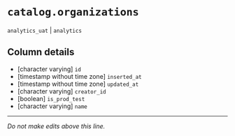 # `catalog.organizations`
`analytics_uat` | `analytics`

## Column details
* [character varying] `id`
* [timestamp without time zone] `inserted_at`
* [timestamp without time zone] `updated_at`
* [character varying] `creator_id`
* [boolean]   `is_prod_test`
* [character varying] `name`

-------------------------------------------------------------------------------
*Do not make edits above this line.*
